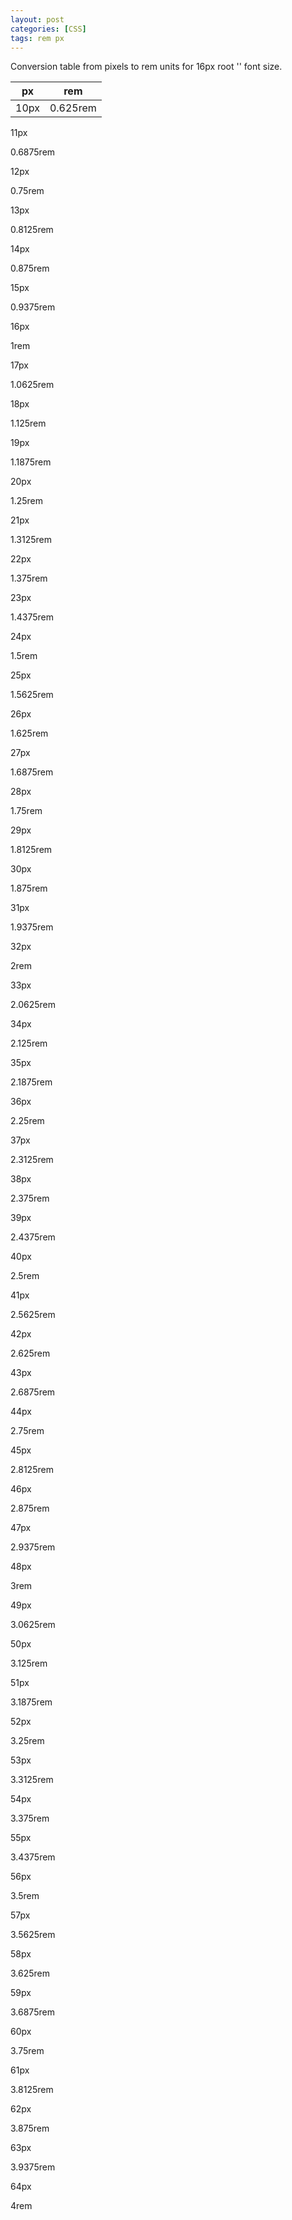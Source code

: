 ```yaml
---
layout: post
categories: [CSS]
tags: rem px
---
```


Conversion table from pixels to rem units for 16px root '<html>' font size.


px | rem
--- | ---
10px | 0.625rem

11px

0.6875rem

12px

0.75rem

13px

0.8125rem

14px

0.875rem

15px

0.9375rem

16px

1rem

17px

1.0625rem

18px

1.125rem

19px

1.1875rem

20px

1.25rem

21px

1.3125rem

22px

1.375rem

23px

1.4375rem

24px

1.5rem

25px

1.5625rem

26px

1.625rem

27px

1.6875rem

28px

1.75rem

29px

1.8125rem

30px

1.875rem

31px

1.9375rem

32px

2rem

33px

2.0625rem

34px

2.125rem

35px

2.1875rem

36px

2.25rem

37px

2.3125rem

38px

2.375rem

39px

2.4375rem

40px

2.5rem

41px

2.5625rem

42px

2.625rem

43px

2.6875rem

44px

2.75rem

45px

2.8125rem

46px

2.875rem

47px

2.9375rem

48px

3rem

49px

3.0625rem

50px

3.125rem

51px

3.1875rem

52px

3.25rem

53px

3.3125rem

54px

3.375rem

55px

3.4375rem

56px

3.5rem

57px

3.5625rem

58px

3.625rem

59px

3.6875rem

60px

3.75rem

61px

3.8125rem

62px

3.875rem

63px

3.9375rem

64px

4rem
